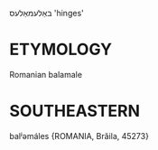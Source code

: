 באַלעמאַלעס
'hinges'

ETYMOLOGY
===========
Romanian balamale

SOUTHEASTERN
==============

balʲəmáles {ROMANIA, Brăila, 45273}

